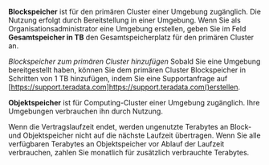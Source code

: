 **Blockspeicher** ist für den primären Cluster einer Umgebung zugänglich. Die Nutzung erfolgt durch Bereitstellung in einer Umgebung. Wenn Sie als Organisationsadministrator eine Umgebung erstellen, geben Sie im Feld **Gesamtspeicher in TB** den Gesamtspeicherplatz für den primären Cluster an.

 *Blockspeicher zum primären Cluster hinzufügen* Sobald Sie eine Umgebung bereitgestellt haben, können Sie dem primären Cluster Blockspeicher in Schritten von 1 TB hinzufügen, indem Sie eine Supportanfrage auf [https://support.teradata.com]https://support.teradata.com()erstellen.

**Objektspeicher** ist für Computing-Cluster einer Umgebung zugänglich. Ihre Umgebungen verbrauchen ihn durch Nutzung.

Wenn die Vertragslaufzeit endet, werden ungenutzte Terabytes an Block- und Objektspeicher nicht auf die nächste Laufzeit übertragen. Wenn Sie alle verfügbaren Terabytes an Objektspeicher vor Ablauf der Laufzeit verbrauchen, zahlen Sie monatlich für zusätzlich verbrauchte Terabytes.

